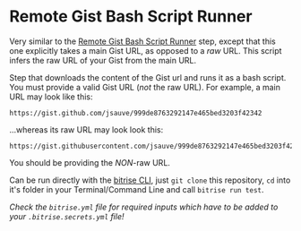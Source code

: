 # Remote Gist Bash Script Runner

Very similar to the [Remote Gist Bash Script Runner](https://github.com/bitrise-io/steps-remote-script-runner) step, except that this one explicitly takes a main Gist URL, as opposed to a *raw* URL. This script infers the raw URL of your Gist from the main URL.

Step that downloads the content of the Gist url and runs it as a bash script.
You must provide a valid Gist URL (*not* the raw URL).
For example, a main URL may look like this:

```
https://gist.github.com/jsauve/999de8763292147e465bed3203f42342
```

...whereas its raw URL may look look this:

```
https://gist.githubusercontent.com/jsauve/999de8763292147e465bed3203f42342/raw/346b16b1048452680511379f435aee574dbb6d23/PrepareAppBundles.sh
```

You should be providing the *NON*-raw URL.


Can be run directly with the [bitrise CLI](https://github.com/bitrise-io/bitrise),
just `git clone` this repository, `cd` into it's folder in your Terminal/Command Line
and call `bitrise run test`.

*Check the `bitrise.yml` file for required inputs which have to be
added to your `.bitrise.secrets.yml` file!*